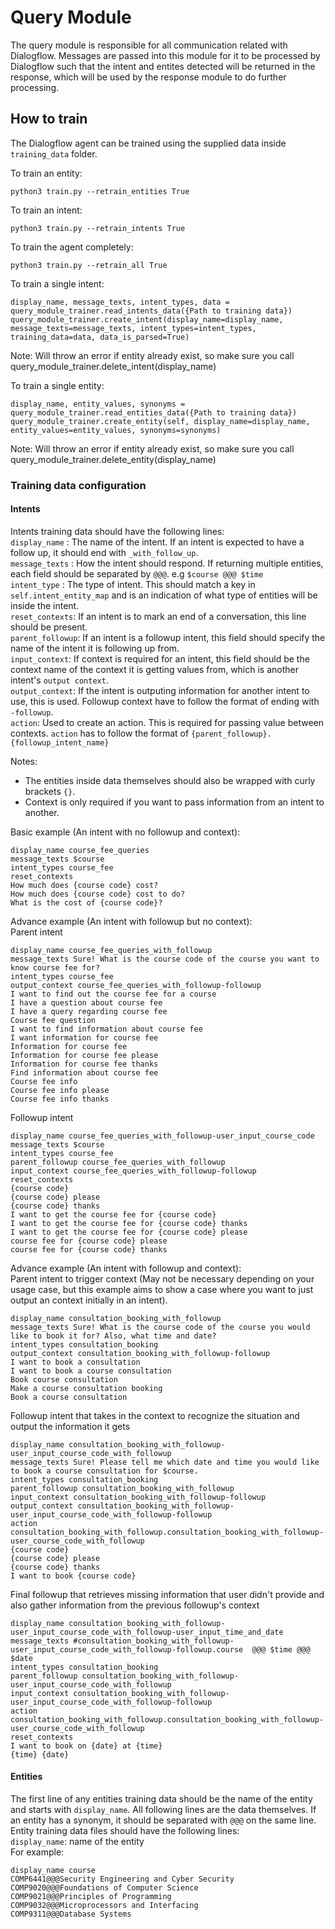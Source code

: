 # Query Module

The query module is responsible for all communication related with Dialogflow. Messages are passed into this module for it to be processed by Dialogflow such that the intent and entites detected will be returned in the response, which will be used by the response module to do further processing.

## How to train
The Dialogflow agent can be trained using the supplied data inside `training_data` folder.

To train an entity:
```
python3 train.py --retrain_entities True
```
To train an intent:
```
python3 train.py --retrain_intents True
```
To train the agent completely:
```
python3 train.py --retrain_all True
```
To train a single intent:
```
display_name, message_texts, intent_types, data = query_module_trainer.read_intents_data({Path to training data})
query_module_trainer.create_intent(display_name=display_name, message_texts=message_texts, intent_types=intent_types, training_data=data, data_is_parsed=True)
```
Note: Will throw an error if entity already exist, so make sure you call query_module_trainer.delete_intent(display_name)

To train a single entity:
```
display_name, entity_values, synonyms = query_module_trainer.read_entities_data({Path to training data})
query_module_trainer.create_entity(self, display_name=display_name, entity_values=entity_values, synonyms=synonyms)
```
Note: Will throw an error if entity already exist, so make sure you call query_module_trainer.delete_entity(display_name)

### Training data configuration
#### Intents
Intents training data should have the following lines:  
`display_name` : The name of the intent. If an intent is expected to have a follow up, it should end with `_with_follow_up`.  
`message_texts` : How the intent should respond. If returning multiple entities, each field should be separated by ` @@@ `. e.g `$course @@@ $time`   
`intent_type` : The type of intent. This should match a key in `self.intent_entity_map` and is an indication of what type of entities will be inside the intent.  
`reset_contexts`: If an intent is to mark an end of a conversation, this line should be present.  
`parent_followup`: If an intent is a followup intent, this field should specify the name of the intent it is following up from.  
`input_context`: If context is required for an intent, this field should be the context name of the context it is getting values from, which is another intent's `output context`.  
`output_context`: If the intent is outputing information for another intent to use, this is used. Followup context have to follow the format of ending with `-followup`.  
`action`: Used to create an action. This is required for passing value between contexts. `action` has to follow the format of `{parent_followup}.{followup_intent_name}`  

Notes: 
- The entities inside data themselves should also be wrapped with curly brackets `{}`.  
- Context is only required if you want to pass information from an intent to another.  

Basic example (An intent with no followup and context):
```
display_name course_fee_queries
message_texts $course
intent_types course_fee
reset_contexts
How much does {course code} cost?
How much does {course code} cost to do?
What is the cost of {course code}?
```

Advance example (An intent with followup but no context):  
Parent intent
```
display_name course_fee_queries_with_followup
message_texts Sure! What is the course code of the course you want to know course fee for?
intent_types course_fee
output_context course_fee_queries_with_followup-followup
I want to find out the course fee for a course
I have a question about course fee
I have a query regarding course fee
Course fee question
I want to find information about course fee
I want information for course fee
Information for course fee
Information for course fee please
Information for course fee thanks
Find information about course fee
Course fee info
Course fee info please
Course fee info thanks
```
Followup intent
```
display_name course_fee_queries_with_followup-user_input_course_code
message_texts $course
intent_types course_fee
parent_followup course_fee_queries_with_followup
input_context course_fee_queries_with_followup-followup
reset_contexts
{course code}
{course code} please
{course code} thanks
I want to get the course fee for {course code}
I want to get the course fee for {course code} thanks
I want to get the course fee for {course code} please
course fee for {course code} please
course fee for {course code} thanks
```

Advance example (An intent with followup and context):  
Parent intent to trigger context (May not be necessary depending on your usage case, but this example aims to show a case where you want to just output an context initially in an intent).  
```
display_name consultation_booking_with_followup
message_texts Sure! What is the course code of the course you would like to book it for? Also, what time and date?
intent_types consultation_booking
output_context consultation_booking_with_followup-followup
I want to book a consultation
I want to book a course consultation
Book course consultation
Make a course consultation booking
Book a course consultation
```
Followup intent that takes in the context to recognize the situation and output the information it gets
```
display_name consultation_booking_with_followup-user_input_course_code_with_followup
message_texts Sure! Please tell me which date and time you would like to book a course consultation for $course.
intent_types consultation_booking
parent_followup consultation_booking_with_followup
input_context consultation_booking_with_followup-followup
output_context consultation_booking_with_followup-user_input_course_code_with_followup-followup
action consultation_booking_with_followup.consultation_booking_with_followup-user_course_code_with_followup
{course code}
{course code} please
{course code} thanks
I want to book {course code}
```
Final followup that retrieves missing information that user didn't provide and also gather information from the previous followup's context
```
display_name consultation_booking_with_followup-user_input_course_code_with_followup-user_input_time_and_date
message_texts #consultation_booking_with_followup-user_input_course_code_with_followup-followup.course  @@@ $time @@@ $date
intent_types consultation_booking
parent_followup consultation_booking_with_followup-user_input_course_code_with_followup
input_context consultation_booking_with_followup-user_input_course_code_with_followup-followup
action consultation_booking_with_followup.consultation_booking_with_followup-user_course_code_with_followup
reset_contexts
I want to book on {date} at {time}
{time} {date}
```

#### Entities
The first line of any entities training data should be the name of the entity and starts with `display_name`. All following lines are the data themselves. If an entity has a synonym, it should be separated with `@@@` on the same line. 
Entity training data files should have the following lines:  
`display_name`: name of the entity  
For example:
```
display_name course
COMP6441@@@Security Engineering and Cyber Security
COMP9020@@@Foundations of Computer Science
COMP9021@@@Principles of Programming
COMP9032@@@Microprocessors and Interfacing
COMP9311@@@Database Systems
```
